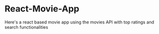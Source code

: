 # React-Movie-App
Here's a react based movie app using the movies API with top ratings and search functionalities
